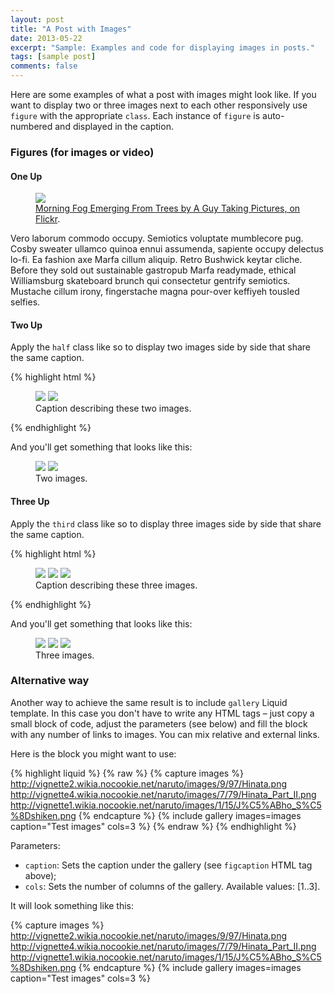 ```yaml
---
layout: post
title: "A Post with Images"
date: 2013-05-22
excerpt: "Sample: Examples and code for displaying images in posts."
tags: [sample post]
comments: false
---
```


Here are some examples of what a post with images might look like. If you want to display two or three images next to each other responsively use `figure` with the appropriate `class`. Each instance of `figure` is auto-numbered and displayed in the caption.

### Figures (for images or video)

#### One Up

<figure>
	<a href="http://farm9.staticflickr.com/8426/7758832526_cc8f681e48_b.jpg"><img src="http://farm9.staticflickr.com/8426/7758832526_cc8f681e48_c.jpg"></a>
	<figcaption><a href="http://www.flickr.com/photos/80901381@N04/7758832526/" title="Morning Fog Emerging From Trees by A Guy Taking Pictures, on Flickr">Morning Fog Emerging From Trees by A Guy Taking Pictures, on Flickr</a>.</figcaption>
</figure>

Vero laborum commodo occupy. Semiotics voluptate mumblecore pug. Cosby sweater ullamco quinoa ennui assumenda, sapiente occupy delectus lo-fi. Ea fashion axe Marfa cillum aliquip. Retro Bushwick keytar cliche. Before they sold out sustainable gastropub Marfa readymade, ethical Williamsburg skateboard brunch qui consectetur gentrify semiotics. Mustache cillum irony, fingerstache magna pour-over keffiyeh tousled selfies.

#### Two Up

Apply the `half` class like so to display two images side by side that share the same caption.

{% highlight html %}
<figure class="half">
    <a href="/images/image-filename-1-large.jpg"><img src="/images/image-filename-1.jpg"></a>
    <a href="/images/image-filename-2-large.jpg"><img src="/images/image-filename-2.jpg"></a>
    <figcaption>Caption describing these two images.</figcaption>
</figure>
{% endhighlight %}

And you'll get something that looks like this:

<figure class="half">
	<a href="http://placehold.it/1200x600.JPG"><img src="http://placehold.it/600x300.jpg"></a>
	<a href="http://placehold.it/1200x600.jpeg"><img src="http://placehold.it/600x300.jpg"></a>
	<figcaption>Two images.</figcaption>
</figure>

#### Three Up

Apply the `third` class like so to display three images side by side that share the same caption.

{% highlight html %}
<figure class="third">
	<img src="/images/image-filename-1.jpg">
	<img src="/images/image-filename-2.jpg">
	<img src="/images/image-filename-3.jpg">
	<figcaption>Caption describing these three images.</figcaption>
</figure>
{% endhighlight %}

And you'll get something that looks like this:

<figure class="third">
	<img src="http://placehold.it/600x300.jpg">
	<img src="http://placehold.it/600x300.jpg">
	<img src="http://placehold.it/600x300.jpg">
	<figcaption>Three images.</figcaption>
</figure>

### Alternative way

Another way to achieve the same result is to include `gallery` Liquid template. In this case you
don't have to write any HTML tags – just copy a small block of code, adjust the parameters (see below)
and fill the block with any number of links to images. You can mix relative and external links.

Here is the block you might want to use:

{% highlight liquid %}
{% raw %}
{% capture images %}
	http://vignette2.wikia.nocookie.net/naruto/images/9/97/Hinata.png
	http://vignette4.wikia.nocookie.net/naruto/images/7/79/Hinata_Part_II.png
	http://vignette1.wikia.nocookie.net/naruto/images/1/15/J%C5%ABho_S%C5%8Dshiken.png
{% endcapture %}
{% include gallery images=images caption="Test images" cols=3 %}
{% endraw %}
{% endhighlight %}

Parameters:

- `caption`: Sets the caption under the gallery (see `figcaption` HTML tag above);
- `cols`: Sets the number of columns of the gallery.
Available values: [1..3].

It will look something like this:

{% capture images %}
	http://vignette2.wikia.nocookie.net/naruto/images/9/97/Hinata.png
	http://vignette4.wikia.nocookie.net/naruto/images/7/79/Hinata_Part_II.png
	http://vignette1.wikia.nocookie.net/naruto/images/1/15/J%C5%ABho_S%C5%8Dshiken.png
{% endcapture %}
{% include gallery images=images caption="Test images" cols=3 %}
